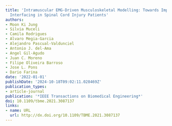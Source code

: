 ```yaml
---
title: 'Intramuscular EMG-Driven Musculoskeletal Modelling: Towards Implanted Muscle
  Interfacing in Spinal Cord Injury Patients'
authors:
- Moon Ki Jung
- Silvia Muceli
- Camila Rodrigues
- Alvaro Megia-Garcia
- Alejandro Pascual-Valdunciel
- Antonio J. del-Ama
- Angel Gil-Agudo
- Juan C. Moreno
- Filipe Oliveira Barroso
- Jose L. Pons
- Dario Farina
date: '2022-01-01'
publishDate: '2024-10-18T09:02:11.028469Z'
publication_types:
- article-journal
publication: '*IEEE Transactions on Biomedical Engineering*'
doi: 10.1109/tbme.2021.3087137
links:
- name: URL
  url: http://dx.doi.org/10.1109/TBME.2021.3087137
---
```

